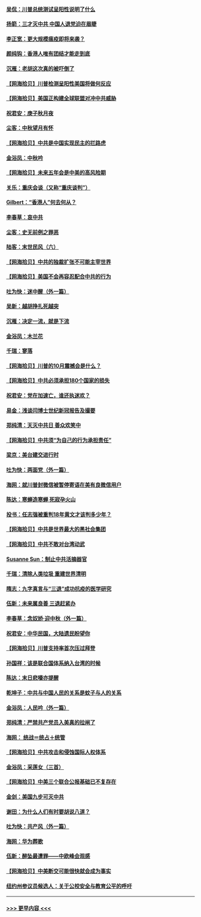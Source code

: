 #### [吴侃：川普总统测试呈阳性说明了什么](../pages/nsc993/n12451869.md?t=10041802) 
#### [扬箭：三才灭中共 中国人退党迫在眉睫](../pages/nsc993/n12451842.md?t=10041802) 
#### [李正宽：更大规模瘟疫即将来袭？](../pages/nsc993/n12451455.md?t=10041802) 
#### [颜纯钩：香港人唯有团结才能走到底](../pages/nsc993/n12450870.md?t=10041802) 
#### [沉雁：老胡这次真的被吓倒了](../pages/nsc993/n12449796.md?t=10041802) 
#### [【网海拾贝】川普检测呈阳性美国将做何反应](../pages/nsc993/n12449042.md?t=10041802) 
#### [【网海拾贝】美国正构建全球联盟对冲中共威胁](../pages/nsc993/n12446580.md?t=10041802) 
#### [祝君安：庚子秋月夜](../pages/nsc993/n12445870.md?t=10041802) 
#### [尘客：中秋望月有怀](../pages/nsc993/n12444632.md?t=10041802) 
#### [【网海拾贝】中共是中国实现民主的拦路虎](../pages/nsc993/n12443573.md?t=10041802) 
#### [金浴凤：中秋吟](../pages/nsc993/n12441773.md?t=10041802) 
#### [【网海拾贝】未来五年会是中美的高风险期](../pages/nsc993/n12440760.md?t=10041802) 
#### [关乐：重庆会谈（又称“重庆谈判”）](../pages/nsc993/n12437525.md?t=10041802) 
#### [Gilbert：“香港人”何去何从？](../pages/nsc993/n12435894.md?t=10041802) 
#### [李春草：哀中共](../pages/nsc993/n12435874.md?t=10041802) 
#### [尘客：史无前例之罪恶](../pages/nsc993/n12435762.md?t=10041802) 
#### [陆客：末世民风（六）](../pages/nsc993/n12435354.md?t=10041802) 
#### [【网海拾贝】中共的独裁扩张不可能主宰世界](../pages/nsc993/n12435151.md?t=10041802) 
#### [【网海拾贝】美国不会再容忍配合中共的行为](../pages/nsc993/n12433808.md?t=10041802) 
#### [吐为快：迷中醒（外一篇）](../pages/nsc993/n12433585.md?t=10041802) 
#### [吴新：越胡挣扎死越突](../pages/nsc993/n12433562.md?t=10041802) 
#### [沉雁：决定一流，就是下流](../pages/nsc993/n12432128.md?t=10041802) 
#### [金浴凤：木兰花](../pages/nsc993/n12432124.md?t=10041802) 
#### [千瑞：寥落](../pages/nsc993/n12432071.md?t=10041802) 
#### [【网海拾贝】川普的10月震撼会是什么？](../pages/nsc993/n12431624.md?t=10041802) 
#### [【网海拾贝】中共必须承担180个国家的损失](../pages/nsc993/n12428893.md?t=10041802) 
#### [祝君安：党在加速亡，谁还执迷欢？](../pages/nsc993/n12428652.md?t=10041802) 
#### [易金：浅谈闫博士世纪新冠报告及撮要](../pages/nsc993/n12426822.md?t=10041802) 
#### [郑纯清：天灭中共日 善众欢笑中](../pages/nsc993/n12426784.md?t=10041802) 
#### [【网海拾贝】中共须“为自己的行为承担责任”](../pages/nsc993/n12426067.md?t=10041802) 
#### [梁京：美台建交进行时](../pages/nsc993/n12424066.md?t=10041802) 
#### [吐为快：两面党（外一篇）](../pages/nsc993/n12424043.md?t=10041802) 
#### [海网：就川普封微信被暂停寄语在美有良微信用户](../pages/nsc993/n12424021.md?t=10041802) 
#### [陈达：寒蝉造寒蝉 死寂孕火山](../pages/nsc993/n12423958.md?t=10041802) 
#### [投书：任志强被重判18年黄文才该判多少年？](../pages/nsc993/n12423672.md?t=10041802) 
#### [【网海拾贝】中共是世界最大的黑社会集团](../pages/nsc993/n12423543.md?t=10041802) 
#### [【网海拾贝】中共不敢对台湾动武](../pages/nsc993/n12421418.md?t=10041802) 
#### [Susanne Sun：制止中共活摘器官](../pages/nsc993/n12419654.md?t=10041802) 
#### [千瑞：清除人类垃圾 重建世界清明](../pages/nsc993/n12419414.md?t=10041802) 
#### [隋志：九字真言与“三退”成功抗疫的医学研究](../pages/nsc993/n12419248.md?t=10041802) 
#### [伍新：未来属良善 三退赶紧办](../pages/nsc993/n12418496.md?t=10041802) 
#### [李春草：念奴娇·迎中秋（外一篇）](../pages/nsc993/n12418465.md?t=10041802) 
#### [祝君安：中华民国，大陆遗民盼望你](../pages/nsc993/n12418089.md?t=10041802) 
#### [【网海拾贝】川普支持率首次压过拜登](../pages/nsc993/n12418050.md?t=10041802) 
#### [孙国祥：该是联合国体系纳入台湾的时候](../pages/nsc993/n12417369.md?t=10041802) 
#### [陈达：末日悲嚎亦提醒](../pages/nsc993/n12416736.md?t=10041802) 
#### [乾坤子：中共与中国人民的关系是蚊子与人的关系](../pages/nsc993/n12416632.md?t=10041802) 
#### [金浴凤：人民吟（外一篇）](../pages/nsc993/n12416567.md?t=10041802) 
#### [郑纯清：严禁共产党员入美真的拉闸了](../pages/nsc993/n12416550.md?t=10041802) 
#### [海网： 统战＝统占＋统管](../pages/nsc993/n12416404.md?t=10041802) 
#### [【网海拾贝】中共攻击和侵蚀国际人权体系](../pages/nsc993/n12416250.md?t=10041802) 
#### [金浴凤：采莲女（三首）](../pages/nsc993/n12415517.md?t=10041802) 
#### [【网海拾贝】中美三个联合公报基础已不复存在](../pages/nsc993/n12415054.md?t=10041802) 
#### [金剑：美国九步可灭中共](../pages/nsc993/n12413183.md?t=10041802) 
#### [谢田：为什么人们有时要胡说八道？](../pages/nsc993/n12411861.md?t=10041802) 
#### [吐为快：共产风（外一篇）](../pages/nsc993/n12411761.md?t=10041802) 
#### [海网：华为葬歌](../pages/nsc993/n12410381.md?t=10041802) 
#### [伍新：醉坠最遭罪——中欧峰会观感](../pages/nsc993/n12410364.md?t=10041802) 
#### [【网海拾贝】中美断交可能很快就会成为事实](../pages/nsc993/n12409495.md?t=10041802) 
#### [纽约州参议员候选人：关于公校安全与教育公平的呼吁](../pages/nsc993/n12409228.md?t=10041802) 

----
#### [ >>> 更早内容 <<< ](../indexes/nsc993-earlier.md)
